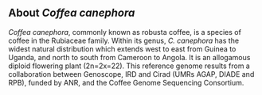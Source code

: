 **About *Coffea canephora***
----------------------------

*Coffea canephora*, commonly known as robusta coffee, is a species of
coffee in the Rubiaceae family. Within its genus, *C. canephora* has the
widest natural distribution which extends west to east from Guinea to
Uganda, and north to south from Cameroon to Angola. It is an allogamous
diploid flowering plant (2n=2x=22). This reference genome results from a
collaboration between Genoscope, IRD and Cirad (UMRs AGAP, DIADE and
RPB), funded by ANR, and the Coffee Genome Sequencing Consortium.
